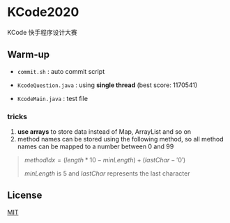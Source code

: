 # KCode2020

KCode 快手程序设计大赛

## Warm-up

- `commit.sh` : auto commit script

- `KcodeQuestion.java` : using **single thread** (best score: 1170541)

- `KcodeMain.java` : test file

### tricks

1. **use arrays** to store data instead of Map, ArrayList and so on
2. method names can be stored using the following method, so all method names can be mapped to a number between 0 and 99

> $methodIdx = (length * 10 - minLength) + (lastChar - '0')$
>
> $minLength$ is 5 and $lastChar$ represents the last character

## License

[MIT](LICENSE)

